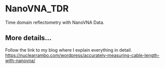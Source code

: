 # NanoVNA_TDR
Time domain reflectometry with NanoVNA Data. 

## More details...
Follow the link to my blog where I explain everything in detail.  
https://nuclearrambo.com/wordpress/accurately-measuring-cable-length-with-nanovna/
